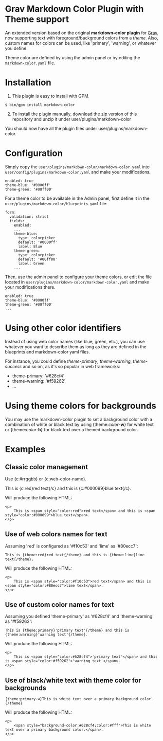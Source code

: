 # Grav Markdown Color Plugin with Theme support

An extended version based on the original **markdown-color plugin** for [Grav](http://github.com/getgrav/grav), now supporting text with foreground/background colors from a _theme_. Also, custom names for colors can be used, like 'primary', 'warning', or whatever you define.

Theme color are defined by using the admin panel or by editing the `markdown-color.yaml` file.

# Installation

1. This plugin is easy to install with GPM.
```
$ bin/gpm install markdown-color
```

2. To install the plugin manually, download the zip version of this repository and unzip it under user/plugins/markdown-color

You should now have all the plugin files under user/plugins/markdown-color.

# Configuration
Simply copy the `user/plugins/markdown-color/markdown-color.yaml` into `user/config/plugins/markdown-color.yaml` and make your modifications.

```
enabled: true
theme-blue: '#0000ff'
theme-green: '#00ff00'
```

For a theme color to be available in the Admin panel, first define it in the  `user/plugins/markdown-color/blueprints.yaml` file:
```
form:
  validation: strict
  fields:
    enabled:
    ...
    theme-blue:
      type: colorpicker
      default: '#0000ff'
      label: Blue
    theme-green:
      type: colorpicker
      default: '#00ff00'
      label: Green
    ...
```

Then, use the admin panel to configure your theme colors, or edit the file located in `user/plugins/markdown-color/markdown-color.yaml` and make your modifications there.

```
enabled: true
theme-blue: '#0000ff'
theme-green: '#00ff00'
...
```

# Using other color identifiers

Instead of using web color names (like blue, green, etc.), you can use whatever you want to describe them as long as they are defined in the blueprints and markdown-color yaml files.

For instance, you could define _theme-primary_, _theme-warning_, _theme-success_ and so on, as it's so popular in web frameworks:

* theme-primary: '#628cf4'
* theme-warning: '#f59262'
* ...

# Using theme colors for backgrounds
You may use the markdown-color plugin to set a background color with a combination of white or black text by using {theme:_color_-**w**} for white text or {theme:_color_-**b**} for black text over a themed background color.

# Examples
## Classic color management
Use {c:#rrggbb} or {c:web-color-name}.

This is {c:red}red text{/c} and this is {c:#000099}blue text{/c}.

Will produce the following HTML:
```
<p>
    This is <span style="color:red">red text</span> and this is <span style="color:#000099">blue text</span>.
</p>
```

## Use of web colors names for text
Assuming 'red' is configured as '#f10c53' and 'lime' as '#80ecc7':

```
This is {theme:red}red text{/theme} and this is {theme:lime}lime text{/theme}.
```

Will produce the following HTML:

```
<p>
    This is <span style="color:#f10c53">red text</span> and this is <span style="color:#80ecc7">lime text</span>.
</p>
```

## Use of custom color names for text
Assuming you defined 'theme-primary' as '#628cf4' and 'theme-warning' as '#f59262':

```
This is {theme:primary}'primary text'{/theme} and this is {theme:warning}'warning text'{/theme}.
```

Will produce the following HTML:

```
<p>
    This is <span style="color:#628cf4">'primary text'</span> and this is <span style="color:#f59262">'warning text'</span>.
</p>
```

## Use of black/white text with theme color for backgrounds
```
{theme:primary-w}This is white text over a primary background color.{/theme}
```

Will produce the following HTML:

```
<p>
    <span style="background-color:#628cf4;color:#fff">This is white text over a primary background color.</span>.
</p>
```
